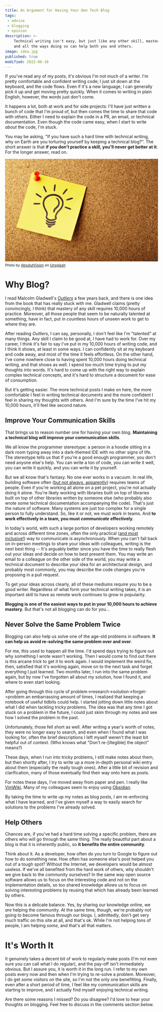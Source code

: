 ```yaml
---
title: An Argument for Having Your Own Tech Blog
tags:
 - advice
 - blogging
 - opinion
description: >-
    Technical writing isn't easy, but just like any other skill, mastery comes with experience. Here's why you should keep a technical blog,
    and all the ways doing so can help both you and others.
image: idea.jpg
published: true
modified: 2022-06-10
---
```


If you've read any of my posts, it's obvious I'm not much of a writer. I'm pretty comfortable and confident writing code; I just sit
down at the keyboard, and the code flows. Even if it's a new language, I can generally pick it up and get moving pretty quickly. When it comes
to writing in plain English, however, the words just don't come.

It happens a lot, both at work and for side projects: I'll have just written a bunch of code that I'm proud of, but then comes the time to share that
code with others. Either I need to explain the code in a PR, an email, or technical documentation. Even though the code came easy,
when I start to write *about* the code, I'm stuck.

You may be asking, "If you have such a hard time with technical writing, why on Earth are you torturing yourself by keeping a technical blog?".
The short answer is that **if you don't practice a skill, you'll never get better at it**. For the longer answer, read on.

![Idea: Image of a post it note of a drawn lightbulb](idea.jpg)
<small>
    Photo by [AbsolutVision](https://unsplash.com/@freegraphictoday?utm_source=unsplash&utm_medium=referral&utm_content=creditCopyText) on [Unsplash](https://unsplash.com/?utm_source=unsplash&utm_medium=referral&utm_content=creditCopyText)
</small>

# Why Blog?

I read Malcolm Gladwell's [_Outliers_](https://en.wikipedia.org/wiki/Outliers_(book)) a few years back, and there is one idea from the book that has
really stuck with me. Gladwell claims (pretty convincingly, I think) that mastery of any skill requires 10,000 hours of practice. Moreover, all those 
people that seem to be naturally talented at something, have in fact, put in countless hours of unseen work to get to where they are.

After reading _Outliers_, I can say, personally, I don't feel like I'm "talented" at many things. Any skill I claim to be good at, I have had to work for.
Over my career, I think it's fair to say I've put in my 10,000 hours of writing code, and I think it shows, at least in some ways.
I can confidently sit at my keyboard and code away, and most of the time it feels effortless. On the other hand, I've
come nowhere close to having spent 10,000 hours doing technical writing, and that shows as well. I spend too much time trying to put my thoughts into words.
It's hard to come up with the right way to explain complex technical concepts, and it's hard to structure a document for ease of consumption. 

But it's getting easier. The more technical posts I make on here, the more comfortable I feel in writing technical
documents and the more confident I feel in sharing my thoughts with others. And I'm sure by the time I've hit my 10,000 hours, it'll feel like
second nature.


## Improve Your Communication Skills

That brings us to reason number one for having your own blog. **Maintaining a technical blog will improve your communication skills**.

We all know the programmer stereotype:
a person in a hoodie sitting in a dark room typing away into a dark-themed IDE with no other signs of life. The stereotype tells us that if
you're a good enough programmer,
you don't need anyone else's help. You can write a ton of code, you can write it well, you can write it quickly, and you can write it by yourself.

But we all know that's fantasy. No one ever works in a vacuum. In real life, building software often
([but not always, apparently](https://stackoverflow.blog/2021/12/31/700000-lines-of-code-20-years-and-one-developer-how-dwarf-fortress-is-built/))
requires teams of people. Even if you're working all alone on a pet project, you're not actually doing it alone. You're likely working
with libraries built on top of libraries built on top of other libraries written by someone else (who probably also wrote some technical documentation accompanying the code).
That's just the nature of software.
Many systems are just too complex for a single person to fully understand. So, like it or not, we must work in teams. And **to work
effectively in a team, you must _communicate_ effectively**.

In today's world, with such a large portion of developers working remotely and across different time zones, often the only practical
([and most inclusive!](https://about.gitlab.com/company/culture/all-remote/asynchronous/#asynchronous-work-is-more-inclusive))
way to communicate is asynchronously. When you can't fall back on in-person meetings to share your ideas with colleagues, writing is the next
best thing -- It's arguably better since you have the time to really flesh out your ideas and decide on how to best present them.
You may write an email to a colleague on the other side of the world, you may write
a technical document to describe your idea for an architectural design, and probably most commonly, you may describe the code changes you're
proposing in a pull request.

To get your ideas across clearly, all of these mediums require you to be a good writer. Regardless of what form your technical writing
takes, it is an important skill to have as remote work continues to grow in popularity.

**Blogging is one of the easiest ways to put in your 10,000 hours to achieve mastery**.
But that's not all blogging can do for you...


## Never Solve the Same Problem Twice

Blogging can also help us solve one of the age-old problems in software. **It can help us avoid re-solving the same problem over and over**.

For me, this used to happen all the time. I'd spend days trying to figure out why
something I wrote wasn't working. Then I would come to find out there is this arcane trick to get it to work again. I would implement the weird fix, then,
satisfied that it's working again, move on to the next task and forget everything I just learned.
Two months later, I run into the same problem again, but by now I've forgotten all about my solution, how I found it, and where to even start
looking.

After going through this cycle of problem->research->solution->forget->problem an embarrassing amount of times,
I realized that keeping a notebook of useful tidbits could help. I started jotting down little notes about what I did when tackling tricky problems.
The idea was that any time I got stuck on a problem in the future, I could just skim through my notes and see how I solved the problem in the past.

Unfortunately, those fell short as well.
After writing a year's worth of notes, they were no longer easy to search, and even when I found what I was
looking for, often the brief descriptions I left myself weren't the least bit helpful out of context. (Who knows what "Don't re-[illegible] the object" means?)

These days, when I run into tricky problems, I still make notes about them, but then shortly after, I try to write up a more in-depth personal wiki entry
about them (especially the really tough ones). After a little bit of revision and clarification, many of those eventually find their way onto here as posts.

<aside>
    For notes these days, I've moved away from paper and pen. I really like
    <a href="https://github.com/vimwiki/vimwiki">VimWiki</a>. Many of my colleagues seem to enjoy using <a href="https://obsidian.md/">Obsidian</a>.
</aside>

By taking the time to write up my notes as blog posts, I am re-enforcing what I have learned,
and I've given myself a way to easily search for solutions to the problems I've already solved.


## Help Others

Chances are, if you've had a hard time solving a specific problem, there are others who will go through the same thing. The really beautiful part about
a blog is that it is inherently public, so **it benefits the entire community**.

Think about it. As a developer, how often do you turn to Google
to figure out how to do something new. How often has someone else's post helped you out of a tough spot? Without the Internet, we developers
would be almost useless. If we've all benefited from the hard work of others, why shouldn't we give back to the community ourselves? In the same
way open source software allows us to focus on the interesting code and not on the implementation details, so too shared knowledge allows us
to focus on solving interesting problems by reusing that which has already been learned by others.

Now this is a delicate balance. Yes, by sharing our knowledge online, we _are_ helping the community. At the same time, though, we're probably
not going to become famous through our blogs. I, admittedly, don't get very much traffic on this site at all, and that's ok. While I'm not helping
tons of people, I am helping _some_, and that's all that matters.


# It's Worth It

It genuinely takes a decent bit of work to regularly make posts (I'm not even sure
you can call what I do regular), and the pay-off isn't immediately obvious. But I assure you, it is worth it in the long run. I refer to my own
posts every now and then when I'm trying to re-solve a problem. Moreover, I do get _some_ visitors on the site, so I'm not the only one benefitting.
Finally, even after a short period of time, I feel like my communication skills are starting to improve, and I actually find myself enjoying technical writing.

Are there some reasons I missed? Do you disagree? I'd love to hear your thoughts on blogging. Feel free to discuss in the comments section below.
